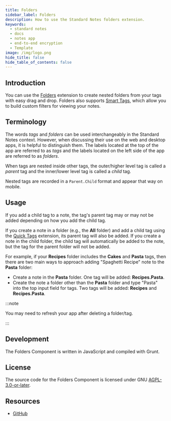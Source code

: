 ```yaml
---
title: Folders
sidebar_label: Folders
description: How to use the Standard Notes folders extension.
keywords:
  - standard notes
  - docs
  - notes app
  - end-to-end encryption
  - Template
image: /img/logo.png
hide_title: false
hide_table_of_contents: false
---
```


## Introduction

You can use the [Folders](https://standardnotes.com/features/folders) extension to create nested folders from your tags with easy drag and drop. Folders also supports [Smart Tags](/usage/tags/), which allow you to build custom filters for viewing your notes.

## Terminology

The words _tags_ and _folders_ can be used interchangeably in the Standard Notes context. However, when discussing their use on the web and desktop apps, it is helpful to distinguish them. The labels located at the top of the app are referred to as _tags_ and the labels located on the left side of the app are referred to as _folders_.

When tags are nested inside other tags, the outer/higher level tag is called a _parent_ tag and the inner/lower level tag is called a _child_ tag.

Nested tags are recorded in a `Parent.Child` format and appear that way on mobile.

## Usage

If you add a child tag to a note, the tag's parent tag may or may not be added depending on how you add the child tag.

If you create a note in a folder (e.g., the **All** folder) and add a child tag using the [Quick Tags](/usage/tags/) extension, its parent tag will also be added. If you create a note in the child folder, the child tag will automatically be added to the note, but the tag for the parent folder will not be added.

For example, if your **Recipes** folder includes the **Cakes** and **Pasta** tags, then there are two main ways to approach adding "Spaghetti Recipe" note to the **Pasta** folder:

- Create a note in the **Pasta** folder. One tag will be added: **Recipes.Pasta**.
- Create the note a folder other than the **Pasta** folder and type "Pasta" into the top input field for tags. Two tags will be added: **Recipes** and **Recipes.Pasta**.

:::note

You may need to refresh your app after deleting a folder/tag.

:::

## Development

The Folders Component is written in JavaScript and compiled with Grunt.

## License

The source code for the Folders Component is licensed under GNU [AGPL-3.0-or-later](https://github.com/standardnotes/folders-component/blob/master/LICENSE).

## Resources

- [GitHub](https://github.com/standardnotes/folders-component)
